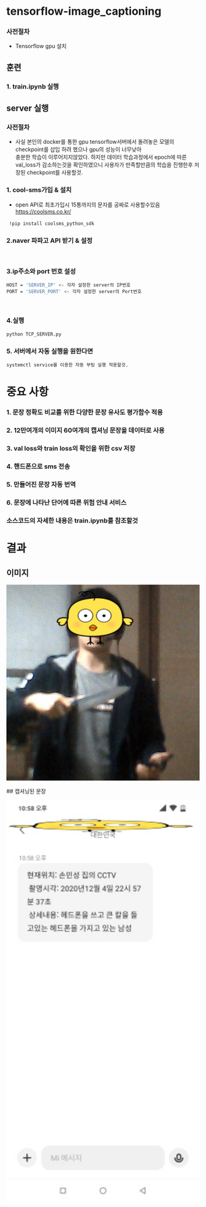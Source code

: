 # tensorflow-image_captioning

### 사전절차 
* Tensorflow gpu 설치

## 훈련 

### 1. train.ipynb 실행<br> 


## server 실행

### 사전절차
* 사실 본인의 docker를 통한 gpu tensorflow서버에서 돌려놓은 모델의 checkpoint를 삽입 하려 했으나
  gpu의 성능이 너무낮아 <br> 충분한 학습이 이루어지지않았다. 하지만 데이터 학습과정에서 epoch에 따른 val_loss가 감소하는것을 확인하였으니 사용자가 만족할만큼의 학습을 진행한후 저장된 checkpoint를 사용할것.


### 1. cool-sms가입 & 설치
* open API로 최초가입시 15통까지의 문자를 공짜로 사용할수있음
<br>https://coolsms.co.kr/
```bash
 !pip install coolsms_python_sdk
```

### 2.naver 파파고 API 받기 & 설정
<br>

### 3.ip주소와 port 번호 설성
```bash
HOST = 'SERVER_IP' <- 각자 설정한 server의 IP번호
PORT = 'SERVER_PORT' <- 각자 설정한 server의 Port번호
```
<br>

### 4.실행
```bash
python TCP_SERVER.py
```

### 5. 서버에서 자동 실행을 원한다면
```bash
systemctl service를 이용한 자동 부팅 실행 적용할것.
```

# 중요 사항
### 1. 문장 정확도 비교를 위한 다양한 문장 유사도 평가함수 적용
### 2. 12만여개의 이미지 60여개의 캡셔닝 문장을 데이터로 사용
### 3. val loss와 train loss의 확인을 위한 csv 저장
### 4. 핸드폰으로 sms 전송
### 5. 만들어진 문장 자동 번역
### 6. 문장에 나타난 단어에 따른 위험 안내 서비스
### 소스코드의 자세한 내용은 train.ipynb를 참조할것

# 결과
## 이미지
<p align="center"><img src="detect_knife_1.jpg" width="640"\></p>
## 캡셔닝된 문장
<p align="center"><img src="send_phone.jpg" width="640"\></p>
